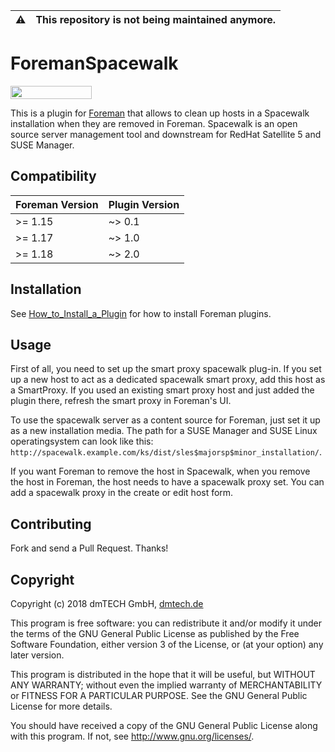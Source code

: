 :warning: | This repository is not being maintained anymore.
:---: | :---

# ForemanSpacewalk

[<img src="https://opensourcelogos.aws.dmtech.cloud/dmTECH_opensource_logo%401x.svg" height="21" width="130">](https://www.dmtech.de/)

This is a plugin for [Foreman](https://github.com/theforeman/foreman) that allows to clean up hosts in a Spacewalk installation when they are removed in Foreman.
Spacewalk is an open source server management tool and downstream for RedHat Satellite 5 and SUSE Manager.

## Compatibility

| Foreman Version | Plugin Version |
| --------------- | -------------- |
| >= 1.15         | ~> 0.1         |
| >= 1.17         | ~> 1.0         |
| >= 1.18         | ~> 2.0         |

## Installation

See [How_to_Install_a_Plugin](http://projects.theforeman.org/projects/foreman/wiki/How_to_Install_a_Plugin)
for how to install Foreman plugins.

## Usage

First of all, you need to set up the smart proxy spacewalk plug-in.
If you set up a new host to act as a dedicated spacewalk smart proxy,
add this host as a SmartProxy. If you used an existing smart proxy host
and just added the plugin there, refresh the smart proxy in Foreman's UI.

To use the spacewalk server as a content source for Foreman, just set
it up as a new installation media. The path for a SUSE Manager and SUSE Linux
operatingsystem can look like this:
`http://spacewalk.example.com/ks/dist/sles$majorsp$minor_installation/`.

If you want Foreman to remove the host in Spacewalk, when you remove the host
in Foreman, the host needs to have a spacewalk proxy set. You can add a spacewalk
proxy in the create or edit host form.

## Contributing

Fork and send a Pull Request. Thanks!

## Copyright

Copyright (c) 2018 dmTECH GmbH, [dmtech.de](https://www.dmtech.de/)

This program is free software: you can redistribute it and/or modify
it under the terms of the GNU General Public License as published by
the Free Software Foundation, either version 3 of the License, or
(at your option) any later version.

This program is distributed in the hope that it will be useful,
but WITHOUT ANY WARRANTY; without even the implied warranty of
MERCHANTABILITY or FITNESS FOR A PARTICULAR PURPOSE.  See the
GNU General Public License for more details.

You should have received a copy of the GNU General Public License
along with this program.  If not, see <http://www.gnu.org/licenses/>.

